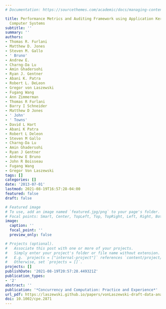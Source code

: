 ```yaml
---
# Documentation: https://sourcethemes.com/academic/docs/managing-content/

title: Performance Metrics and Auditing Framework using Application Kernels for High-performance
  Computer Systems
subtitle: ''
summary: ''
authors:
- Thomas R. Furlani
- Matthew D. Jones
- Steven M. Gallo
- ' Bruno'
- Andrew E.
- Charng-Da Lu
- Amin Ghadersohi
- Ryan J. Gentner
- Abani K. Patra
- Robert L. DeLeon
- Gregor von Laszewski
- Fugang Wang
- Ann Zimmerman
- Thomas R Furlani
- Barry I Schneider
- Matthew D Jones
- ' John'
- ' Towns'
- David L Hart
- Abani K Patra
- Robert L Deleon
- Steven M Gallo
- Charng-Da Lu
- Amin Ghadersohi
- Ryan J Gentner
- Andrew E Bruno
- John R Boisseau
- Fugang Wang
- Gregor Von Laszewski
tags: []
categories: []
date: '2013-07-01'
lastmod: 2021-08-19T16:57:28-04:00
featured: false
draft: false

# Featured image
# To use, add an image named `featured.jpg/png` to your page's folder.
# Focal points: Smart, Center, TopLeft, Top, TopRight, Left, Right, BottomLeft, Bottom, BottomRight.
image:
  caption: ''
  focal_point: ''
  preview_only: false

# Projects (optional).
#   Associate this post with one or more of your projects.
#   Simply enter your project's folder or file name without extension.
#   E.g. `projects = ["internal-project"]` references `content/project/deep-learning/index.md`.
#   Otherwise, set `projects = []`.
projects: []
publishDate: '2021-08-19T20:57:28.449321Z'
publication_types:
- '2'
abstract: ''
publication: '*Concurrency and Computation: Practice and Experience*'
url_pdf: https://laszewski.github.io/papers/vonLaszewski-draft-data-analytics-planing.pdf
doi: 10.1002/cpe.2871
---
```


